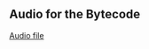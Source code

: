 ## Audio for the Bytecode
[Audio file](https://drive.google.com/file/d/15mxaYvkcO0FKgBz67TWMunrPZOB2ZL2_/view?usp=sharing)
